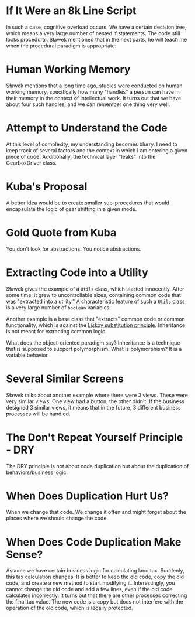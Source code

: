 # If It Were an 8k Line Script

In such a case, cognitive overload occurs. We have a certain decision tree, which means a very large number of nested if statements. The code still looks procedural. Sławek mentioned that in the next parts, he will teach me when the procedural paradigm is appropriate.

# Human Working Memory

Sławek mentions that a long time ago, studies were conducted on human working memory, specifically how many "handles" a person can have in their memory in the context of intellectual work. It turns out that we have about four such handles, and we can remember one thing very well.

# Attempt to Understand the Code

At this level of complexity, my understanding becomes blurry. I need to keep track of several factors and the context in which I am entering a given piece of code. Additionally, the technical layer "leaks" into the GearboxDriver class.

# Kuba's Proposal

A better idea would be to create smaller sub-procedures that would encapsulate the logic of gear shifting in a given mode.

# Gold Quote from Kuba

You don't look for abstractions. You notice abstractions.

# Extracting Code into a Utility

Sławek gives the example of a `Utils` class, which started innocently. After some time, it grew to uncontrollable sizes, containing common code that was "extracted into a utility." A characteristic feature of such a `Utils` class is a very large number of `boolean` variables.

Another example is a base class that "extracts" common code or common functionality, which is against the [Liskov substitution principle](https://en.wikipedia.org/wiki/Liskov_substitution_principle). Inheritance is not meant for extracting common logic.

What does the object-oriented paradigm say? Inheritance is a technique that is supposed to support polymorphism. What is polymorphism? It is a variable behavior.

# Several Similar Screens

Sławek talks about another example where there were 3 views. These were very similar views. One view had a button, the other didn't. If the business designed 3 similar views, it means that in the future, 3 different business processes will be handled.

# The Don't Repeat Yourself Principle - DRY

The DRY principle is not about code duplication but about the duplication of behaviors/business logic.

# When Does Duplication Hurt Us?

When we change that code. We change it often and might forget about the places where we should change the code.

# When Does Code Duplication Make Sense?

Assume we have certain business logic for calculating land tax. Suddenly, this tax calculation changes. It is better to keep the old code, copy the old code, and create a new method to start modifying it. Interestingly, you cannot change the old code and add a few lines, even if the old code calculates incorrectly. It turns out that there are other processes correcting the final tax value. The new code is a copy but does not interfere with the operation of the old code, which is legally protected.